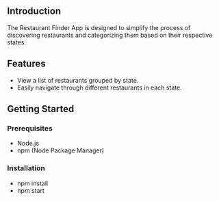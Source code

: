 ## Introduction

The Restaurant Finder App is designed to simplify the process of discovering restaurants and categorizing them based on their respective states.

## Features

- View a list of restaurants grouped by state.
- Easily navigate through different restaurants in each state.

## Getting Started

### Prerequisites

- Node.js
- npm (Node Package Manager)

### Installation

- npm install
- npm start

